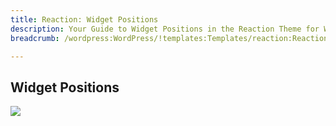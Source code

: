 ```yaml
---
title: Reaction: Widget Positions
description: Your Guide to Widget Positions in the Reaction Theme for WordPress
breadcrumb: /wordpress:WordPress/!templates:Templates/reaction:Reaction

---
```


Widget Positions
-----

![][positions]

[positions]: assets/positions.jpg